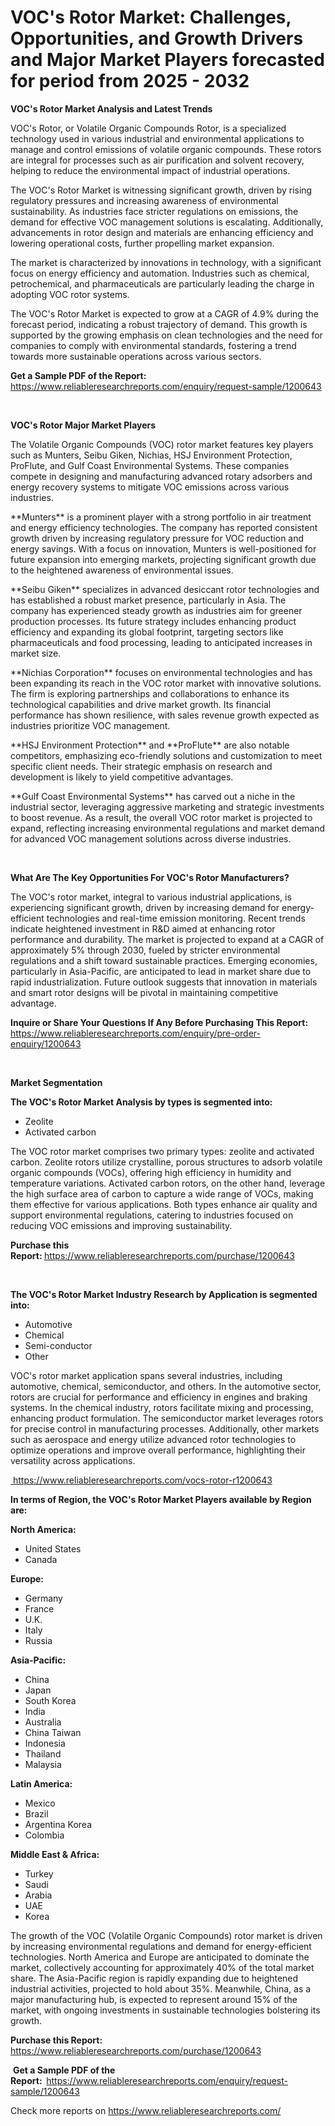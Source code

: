 <p><h1>VOC's Rotor Market: Challenges, Opportunities, and Growth Drivers and Major Market Players forecasted for period from 2025 - 2032</h1></p><p><strong>VOC's Rotor Market Analysis and Latest Trends</strong></p>
<p><p>VOC's Rotor, or Volatile Organic Compounds Rotor, is a specialized technology used in various industrial and environmental applications to manage and control emissions of volatile organic compounds. These rotors are integral for processes such as air purification and solvent recovery, helping to reduce the environmental impact of industrial operations.</p><p>The VOC's Rotor Market is witnessing significant growth, driven by rising regulatory pressures and increasing awareness of environmental sustainability. As industries face stricter regulations on emissions, the demand for effective VOC management solutions is escalating. Additionally, advancements in rotor design and materials are enhancing efficiency and lowering operational costs, further propelling market expansion.</p><p>The market is characterized by innovations in technology, with a significant focus on energy efficiency and automation. Industries such as chemical, petrochemical, and pharmaceuticals are particularly leading the charge in adopting VOC rotor systems. </p><p>The VOC's Rotor Market is expected to grow at a CAGR of 4.9% during the forecast period, indicating a robust trajectory of demand. This growth is supported by the growing emphasis on clean technologies and the need for companies to comply with environmental standards, fostering a trend towards more sustainable operations across various sectors.</p></p>
<p><strong>Get a Sample PDF of the Report:&nbsp;</strong> <a href="https://www.reliableresearchreports.com/enquiry/request-sample/1200643?utm_campaign=2098&utm_medium=2&utm_source=Github&utm_content=ia&utm_term=22032025&utm_id=vocs-rotor">https://www.reliableresearchreports.com/enquiry/request-sample/1200643</a></p>
<p>&nbsp;</p>
<p><strong>VOC's Rotor Major Market Players</strong></p>
<p><p>The Volatile Organic Compounds (VOC) rotor market features key players such as Munters, Seibu Giken, Nichias, HSJ Environment Protection, ProFlute, and Gulf Coast Environmental Systems. These companies compete in designing and manufacturing advanced rotary adsorbers and energy recovery systems to mitigate VOC emissions across various industries.</p><p>**Munters** is a prominent player with a strong portfolio in air treatment and energy efficiency technologies. The company has reported consistent growth driven by increasing regulatory pressure for VOC reduction and energy savings. With a focus on innovation, Munters is well-positioned for future expansion into emerging markets, projecting significant growth due to the heightened awareness of environmental issues.</p><p>**Seibu Giken** specializes in advanced desiccant rotor technologies and has established a robust market presence, particularly in Asia. The company has experienced steady growth as industries aim for greener production processes. Its future strategy includes enhancing product efficiency and expanding its global footprint, targeting sectors like pharmaceuticals and food processing, leading to anticipated increases in market size.</p><p>**Nichias Corporation** focuses on environmental technologies and has been expanding its reach in the VOC rotor market with innovative solutions. The firm is exploring partnerships and collaborations to enhance its technological capabilities and drive market growth. Its financial performance has shown resilience, with sales revenue growth expected as industries prioritize VOC management.</p><p>**HSJ Environment Protection** and **ProFlute** are also notable competitors, emphasizing eco-friendly solutions and customization to meet specific client needs. Their strategic emphasis on research and development is likely to yield competitive advantages.</p><p>**Gulf Coast Environmental Systems** has carved out a niche in the industrial sector, leveraging aggressive marketing and strategic investments to boost revenue. As a result, the overall VOC rotor market is projected to expand, reflecting increasing environmental regulations and market demand for advanced VOC management solutions across diverse industries.</p></p>
<p>&nbsp;</p>
<p><strong>What Are The Key Opportunities For VOC's Rotor Manufacturers?</strong></p>
<p><p>The VOC's rotor market, integral to various industrial applications, is experiencing significant growth, driven by increasing demand for energy-efficient technologies and real-time emission monitoring. Recent trends indicate heightened investment in R&D aimed at enhancing rotor performance and durability. The market is projected to expand at a CAGR of approximately 5% through 2030, fueled by stricter environmental regulations and a shift toward sustainable practices. Emerging economies, particularly in Asia-Pacific, are anticipated to lead in market share due to rapid industrialization. Future outlook suggests that innovation in materials and smart rotor designs will be pivotal in maintaining competitive advantage.</p></p>
<p><strong>Inquire or Share Your Questions If Any Before Purchasing This Report:</strong> <a href="https://www.reliableresearchreports.com/enquiry/pre-order-enquiry/1200643?utm_campaign=2098&utm_medium=2&utm_source=Github&utm_content=ia&utm_term=22032025&utm_id=vocs-rotor">https://www.reliableresearchreports.com/enquiry/pre-order-enquiry/1200643</a></p>
<p>&nbsp;</p>
<p><strong>Market Segmentation</strong></p>
<p><strong>The VOC's Rotor Market Analysis by types is segmented into:</strong></p>
<p><ul><li>Zeolite</li><li>Activated carbon</li></ul></p>
<p><p>The VOC rotor market comprises two primary types: zeolite and activated carbon. Zeolite rotors utilize crystalline, porous structures to adsorb volatile organic compounds (VOCs), offering high efficiency in humidity and temperature variations. Activated carbon rotors, on the other hand, leverage the high surface area of carbon to capture a wide range of VOCs, making them effective for various applications. Both types enhance air quality and support environmental regulations, catering to industries focused on reducing VOC emissions and improving sustainability.</p></p>
<p><strong>Purchase this Report:&nbsp;</strong><a href="https://www.reliableresearchreports.com/purchase/1200643?utm_campaign=2098&utm_medium=2&utm_source=Github&utm_content=ia&utm_term=22032025&utm_id=vocs-rotor">https://www.reliableresearchreports.com/purchase/1200643</a></p>
<p>&nbsp;</p>
<p><strong>The VOC's Rotor Market Industry Research by Application is segmented into:</strong></p>
<p><ul><li>Automotive</li><li>Chemical</li><li>Semi-conductor</li><li>Other</li></ul></p>
<p><p>VOC's rotor market application spans several industries, including automotive, chemical, semiconductor, and others. In the automotive sector, rotors are crucial for performance and efficiency in engines and braking systems. In the chemical industry, rotors facilitate mixing and processing, enhancing product formulation. The semiconductor market leverages rotors for precise control in manufacturing processes. Additionally, other markets such as aerospace and energy utilize advanced rotor technologies to optimize operations and improve overall performance, highlighting their versatility across applications.</p></p>
<p><a href="https://www.reliableresearchreports.com/vocs-rotor-r1200643?utm_campaign=2098&utm_medium=2&utm_source=Github&utm_content=ia&utm_term=22032025&utm_id=vocs-rotor">&nbsp;https://www.reliableresearchreports.com/vocs-rotor-r1200643</a></p>
<p><strong>In terms of Region, the VOC's Rotor Market Players available by Region are:</strong></p>
<p>
    <p> <strong> North America: </strong>
        <ul>
            <li>United States</li>
            <li>Canada</li>
        </ul>
        </p> 
    <p> <strong> Europe: </strong>
        <ul>
            <li>Germany</li>
            <li>France</li>
            <li>U.K.</li>
            <li>Italy</li>
            <li>Russia</li>
        </ul>
        </p> 
    <p> <strong> Asia-Pacific: </strong>
        <ul>
            <li>China</li>
            <li>Japan</li>
            <li>South Korea</li>
            <li>India</li>
            <li>Australia</li>
            <li>China Taiwan</li>
            <li>Indonesia</li>
            <li>Thailand</li>
            <li>Malaysia</li>
        </ul>
        </p> 
    <p> <strong> Latin America: </strong>
        <ul>
            <li>Mexico</li>
            <li>Brazil</li>
            <li>Argentina Korea</li>
            <li>Colombia</li>
        </ul>
        </p> 
    <p> <strong> Middle East & Africa: </strong>
        <ul>
            <li>Turkey</li>
            <li>Saudi</li>
            <li>Arabia</li>
            <li>UAE</li>
            <li>Korea</li>
        </ul>
    </p>
    </p>
<p><p>The growth of the VOC (Volatile Organic Compounds) rotor market is driven by increasing environmental regulations and demand for energy-efficient technologies. North America and Europe are anticipated to dominate the market, collectively accounting for approximately 40% of the total market share. The Asia-Pacific region is rapidly expanding due to heightened industrial activities, projected to hold about 35%. Meanwhile, China, as a major manufacturing hub, is expected to represent around 15% of the market, with ongoing investments in sustainable technologies bolstering its growth.</p></p>
<p><strong>Purchase this Report: </strong><a href="https://www.reliableresearchreports.com/purchase/1200643?utm_campaign=2098&utm_medium=2&utm_source=Github&utm_content=ia&utm_term=22032025&utm_id=vocs-rotor">https://www.reliableresearchreports.com/purchase/1200643</a></p>
<p>&nbsp;<strong>Get a Sample PDF of the Report:&nbsp;&nbsp;</strong><a href="https://www.reliableresearchreports.com/enquiry/request-sample/1200643?utm_campaign=2098&utm_medium=2&utm_source=Github&utm_content=ia&utm_term=22032025&utm_id=vocs-rotor">https://www.reliableresearchreports.com/enquiry/request-sample/1200643</a></p>
<p><strong></strong></p>
<p>Check more reports on <a href="https://www.reliableresearchreports.com/?utm_campaign=2098&utm_medium=2&utm_source=Github&utm_content=ia&utm_term=22032025&utm_id=vocs-rotor">https://www.reliableresearchreports.com/</a></p>